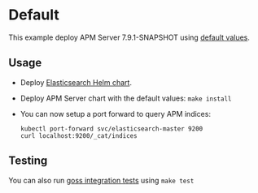 # Default

This example deploy APM Server 7.9.1-SNAPSHOT using [default values][].


## Usage

* Deploy [Elasticsearch Helm chart][].

* Deploy APM Server chart with the default values: `make install`

* You can now setup a port forward to query APM indices:

  ```
  kubectl port-forward svc/elasticsearch-master 9200
  curl localhost:9200/_cat/indices
  ```


## Testing

You can also run [goss integration tests][] using `make test`


[elasticsearch helm chart]: https://github.com/elastic/helm-charts/tree/7.9/elasticsearch/examples/default/
[goss integration tests]: https://github.com/elastic/helm-charts/tree/7.9/apm-server/examples/default/test/goss.yaml
[default values]: https://github.com/elastic/helm-charts/tree/7.9/apm-server/values.yaml
